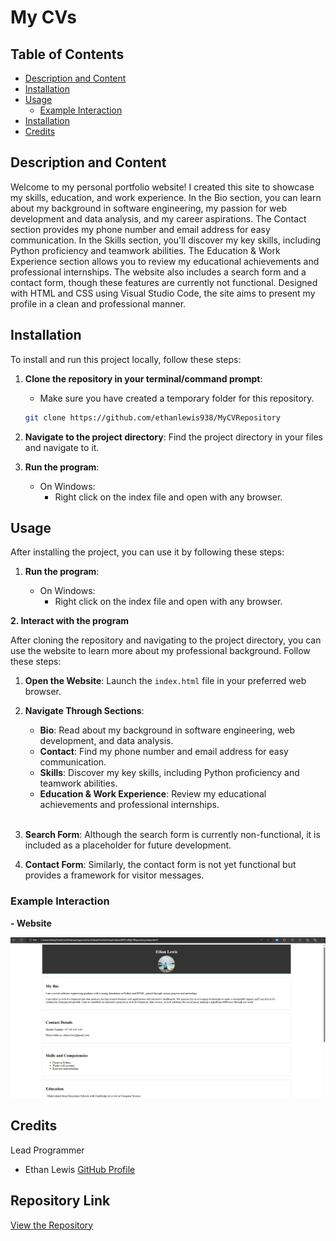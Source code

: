 # My CVs

## Table of Contents

- [Description and Content](#description-and-content)
- [Installation](#installation)
- [Usage](#usage)
  - [Example Interaction](#example-interaction)
- [Installation](#Repository-Link)
- [Credits](#credits)

## Description and Content
Welcome to my personal portfolio website! I created this site to showcase my skills, education, and work experience. In the Bio section, you can learn about my background in software engineering, my passion for web development and data analysis, and my career aspirations. The Contact section provides my phone number and email address for easy communication. In the Skills section, you'll discover my key skills, including Python proficiency and teamwork abilities. The Education & Work Experience section allows you to review my educational achievements and professional internships. The website also includes a search form and a contact form, though these features are currently not functional. Designed with HTML and CSS using Visual Studio Code, the site aims to present my profile in a clean and professional manner.

## Installation

To install and run this project locally, follow these steps:

1. **Clone the repository in your terminal/command prompt**:

    - Make sure you have created a temporary folder for this repository.

   ```sh
   git clone https://github.com/ethanlewis938/MyCVRepository
   ```
2. **Navigate to the project directory**:
    Find the project directory in your files and navigate to it.
    
3. **Run the program**:

   - On Windows:
      - Right click on the index file and open with any browser.

## Usage

After installing the project, you can use it by following these steps:

1. **Run the program**:

   - On Windows:
      - Right click on the index file and open with any browser.

**2. Interact with the program**

After cloning the repository and navigating to the project directory, you can use the website to learn more about my professional background. Follow these steps:

1. **Open the Website**: Launch the `index.html` file in your preferred web browser.

2. **Navigate Through Sections**:
   - **Bio**: Read about my background in software engineering, web development, and data analysis.
   - **Contact**: Find my phone number and email address for easy communication.
   - **Skills**: Discover my key skills, including Python proficiency and teamwork abilities.
   - **Education & Work Experience**: Review my educational achievements and professional internships.
   <br>

3. **Search Form**: Although the search form is currently non-functional, it is included as a placeholder for future development.

4. **Contact Form**: Similarly, the contact form is not yet functional but provides a framework for visitor messages.

### Example Interaction


**- Website**

![Program Screenshot](images/cvLooksLike.png)
<br>

## Credits

Lead Programmer

- Ethan Lewis [GitHub Profile](https://github.com/ethanlewis938/)

## Repository Link

[View the Repository](https://github.com/ethanlewis938/Shoe_Store_Manager)

